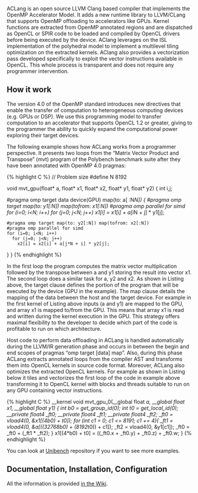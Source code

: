 

ACLang is an open source LLVM Clang based compiler that implements the
OpenMP Accelerator Model. It adds a new runtime library to LLVM/CLang
that supports OpenMP offloading to accelerators like GPUs. Kernel
functions are extracted from OpenMP annotated regions and are
dispatched as OpenCL or SPIR code to be loaded and compiled by OpenCL
drivers before being executed by the device. AClang leverages on the
ISL implementation of the polyhedral model to implement a multilevel
tiling optimization on the extracted kernels. AClang also provides a
vectorization pass developed specifically to exploit the vector
instructions available in OpenCL. This whole process is transparent
and does not require any programmer intervention.

## How it work

The version 4.0 of the  OpenMP standard introduces new directives that
enable the transfer of  computation to heterogeneous computing devices
(e.g.  GPUs  or  DSP).  We  use this  programming  model  to  transfer
computation to  an accelerator  that supports  OpenCL 1.2  or greater,
giving  to   the  programmer  the   ability  to  quickly   expand  the
computational power exploring their target devices.

The following example shows how ACLang works from a programmer
perspective. It presents two loops from the “Matrix Vector Product and
Transpose” (mvt) program of the Polybench benchmark suite after they
have been annotated with OpenMP 4.0 pragmas:

{% highlight C %}
// Problem size
#define N 8192

void mvt_gpu(float* a, float* x1, float* x2,
                       float* y1, float* y2)
{
  int i,j;

  #pragma omp target data device(GPU) map(to: a[ :N*N])
  {
    #pragma omp target map(to: y1[:N]) map(tofrom: x1[:N])
    #pragma omp parallel for simd
    for (i=0; i<N; i++)
      for (j=0; j<N; j++)
        x1[i] = x1[i] + a[i*N + j] * y1[j];

    #pragma omp target map(to: y2[:N]) map(tofrom: x2[:N])
    #pragma omp parallel for simd
    for (i=0; i<N; i++)
      for (j=0; j<N; j++)
        x2[i] = x2[i] + a[j*N + i] * y2[j];
  }
}
{% endhighlight %}

In the first loop the program computes the matrix vector
multiplication followed by the transpose between a and y1 storing the
result into vector x1. The second loop does a similar task for a, y2
and x2. As shown in Listing above, the target clause defines the portion
of the program that will be executed by the device (GPU in the
example). The map clause details the mapping of the data between the
host and the target device. For example in the first kernel of
Listing above inputs (a and y1) are mapped to the GPU, and array x1 is
mapped to/from the GPU. This means that array x1 is read and written
during the kernel execution in the GPU. This strategy offers maximal
flexibility to the developer to decide which part of the code is
profitable to run on which architecture.

Host code to perform data offloading in ACLang is handled
automatically during the LLVM/IR generation phase and occurs in
between the begin and end scopes of pragmas “omp target [data]
map”. Also, during this phase ACLang extracts annotated loops from the
compiler AST and transforms them into OpenCL kernels in source code
format. Moreover, ACLang also optimizes the extracted OpenCL
kernels. For example as shown in Listing below it tiles and vectorizes
the first loop of the code in example above transforming it to OpenCL
kernel with blocks and threads suitable to run on any GPU containing
vector instructions.

{% highlight C %}
__kernel void mvt_gpu_0(__global float *a,
                        __global float *x1,
                        __global float *y1) {
  int b0 = get_group_id(0);
  int t0 = get_local_id(0);
  __private float4 _ft0;
  __private float4 _ft1;
  __private float4 _ft2;
  _ft0 = vload4(0, &x1[(4*b0) + t0]);
  for (int c1 = 0; c1 <= 8191; c1 += 4){
    _ft1 = vload4(0, &a[((32768*b0) + (8192*t0)) + c1]);
    _ft2 = vload4(0, &y1[c1]);
    _ft0 = _ft0 + (_ft1 * _ft2);
  }
  x1[(4*b0) + t0] = ((_ft0.x + _ft0.y) + _ft0.z) + _ft0.w;
}
{% endhighlight %}

You can look at [Unibench](https://github.com/omp2ocl/Unibench)
repository if you want to see more examples.


## Documentation, Installation, Configuration

All the information is provided [in the Wiki](https://github.com/omp2ocl/aclang/wiki).
